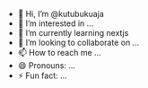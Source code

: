 - 👋 Hi, I’m @kutubukuaja
- 👀 I’m interested in ...
- 🌱 I’m currently learning nextjs
- 💞️ I’m looking to collaborate on ...
- 📫 How to reach me ...
- 😄 Pronouns: ...
- ⚡ Fun fact: ...

<!---
kutubukuaja/kutubukuaja is a ✨ special ✨ repository because its `README.md` (this file) appears on your GitHub profile.
You can click the Preview link to take a look at your changes.
--->
